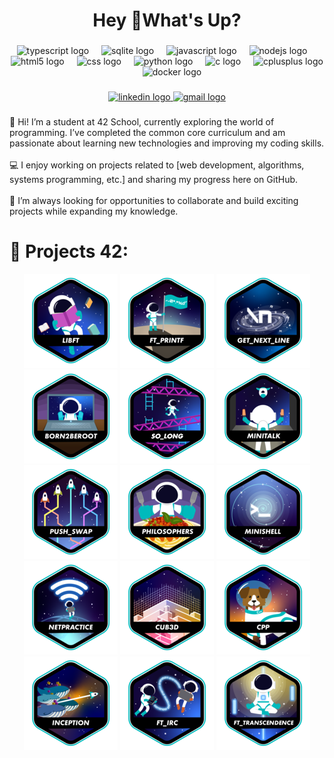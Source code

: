 <h1 align="center">Hey 👋What's Up?</h1>

###

<div align="center">
  <img src="https://skillicons.dev/icons?i=ts" height="60" alt="typescript logo"  />
  <img width="12" />
  <img src="https://cdn.jsdelivr.net/gh/devicons/devicon/icons/sqlite/sqlite-original.svg" height="60" alt="sqlite logo"  />
  <img width="12" />
  <img src="https://cdn.jsdelivr.net/gh/devicons/devicon/icons/javascript/javascript-original.svg" height="60" alt="javascript logo"  />
  <img width="12" />
  <img src="https://cdn.jsdelivr.net/gh/devicons/devicon/icons/nodejs/nodejs-original.svg" height="60" alt="nodejs logo"  />
  <img width="12" />
  <img src="https://cdn.jsdelivr.net/gh/devicons/devicon/icons/html5/html5-original.svg" height="60" alt="html5 logo"  />
  <img width="12" />
  <img src="https://cdn.jsdelivr.net/gh/devicons/devicon/icons/css3/css3-original.svg" height="60" alt="css logo"  />
  <img width="12" />
  <img src="https://skillicons.dev/icons?i=py" height="60" alt="python logo"  />
  <img width="12" />
  <img src="https://cdn.jsdelivr.net/gh/devicons/devicon/icons/c/c-original.svg" height="60" alt="c logo"  />
  <img width="12" />
  <img src="https://cdn.jsdelivr.net/gh/devicons/devicon/icons/cplusplus/cplusplus-original.svg" height="60" alt="cplusplus logo"  />
  <img width="12" />
  <img src="https://cdn.jsdelivr.net/gh/devicons/devicon/icons/docker/docker-original.svg" height="60" alt="docker logo"  />
</div>

###

<div align="center">
  <a href="https://www.linkedin.com/in/nicolas-courtois-94b169313" target="_blank">
    <img src="https://img.shields.io/static/v1?message=LinkedIn&logo=linkedin&label=&color=0077B5&logoColor=white&labelColor=&style=for-the-badge" height="25" alt="linkedin logo"  />
  </a>
  <a href="https://mail.google.com/mail/?view=cm&to=nicolascourtois3@gmail.com" target="_blank">
    <img src="https://img.shields.io/static/v1?message=Gmail&logo=gmail&label=&color=D14836&logoColor=white&labelColor=&style=for-the-badge" height="25" alt="gmail logo"  />
  </a>
</div>

###

<p align="left">👋 Hi! I’m a student at 42 School, currently exploring the world of programming. I’ve completed the common core curriculum and am passionate about learning new technologies and improving my coding skills.<br><br>💻 I enjoy working on projects related to [web development, algorithms, systems programming, etc.] and sharing my progress here on GitHub.<br><br>🚀 I’m always looking for opportunities to collaborate and build exciting projects while expanding my knowledge.</p>

###

# 📕 Projects 42:
<div align="center">

[![LIBFT](https://github.com/ncourtoi/ncourtoi/blob/main/42_badges/libfte.png)]([https://github.com/](https://github.com/ncourtoi/Libft))
[![PRINTF](https://github.com/ncourtoi/ncourtoi/blob/main/42_badges/ft_printfe.png)](https://github.com/ncourtoi/ft_printf)
[![GNL](https://github.com/ncourtoi/ncourtoi/blob/main/42_badges/get_next_linee.png)](https://github.com/ncourtoi/get_next_line)
[![B2B](https://github.com/ncourtoi/ncourtoi/blob/main/42_badges/born2beroote.png)](https://github.com/ncourtoi/Born2beroot)
[![SOLONG](https://github.com/ncourtoi/ncourtoi/blob/main/42_badges/so_longe.png)](https://github.com/ncourtoi/so_long)
[![MINITALK](https://github.com/ncourtoi/ncourtoi/blob/main/42_badges/minitalke.png)](https://github.com/ncourtoi/minitalk)
[![PUSH_SWAP](https://github.com/ncourtoi/ncourtoi/blob/main/42_badges/push_swape.png)](https://github.com/ncourtoi/push_swap)
[![PHILOSOPHERS](https://github.com/ncourtoi/ncourtoi/blob/main/42_badges/philosopherse.png)](https://github.com/ncourtoi/Philosophers)
[![MINISHELL](https://github.com/ncourtoi/ncourtoi/blob/main/42_badges/minishelle.png)](https://github.com/ncourtoi/minishell)
[![NETPRACTICE](https://github.com/ncourtoi/ncourtoi/blob/main/42_badges/netpracticee.png)](https://github.com/ncourtoi/NetPractice)
[![CUB3D](https://github.com/ncourtoi/ncourtoi/blob/main/42_badges/cub3de.png)](https://github.com/ncourtoi/Cub3d)
[![CPP](https://github.com/ncourtoi/ncourtoi/blob/main/42_badges/cppe.png)](https://github.com/ncourtoi/CPP)
[![INCEPTION](https://github.com/ncourtoi/ncourtoi/blob/main/42_badges/inceptione.png)](https://github.com/ncourtoi/Inception)
[![IRC](https://github.com/ncourtoi/ncourtoi/blob/main/42_badges/ft_irce.png)](https://github.com/ncourtoi/ft_irc)
[![TRANSCENDANCE](https://github.com/ncourtoi/ncourtoi/blob/main/42_badges/ft_transcendencee.png)](https://github.com/ncourtoi/ft_transcendence)





</div>
